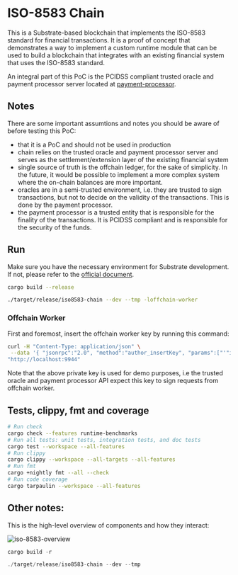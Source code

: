# ISO-8583 Chain

This is a Substrate-based blockchain that implements the ISO-8583 standard for financial transactions. It is a proof of concept that demonstrates a way to implement a custom runtime module that can be used to build a blockchain that integrates with an existing financial system that uses the ISO-8583 standard.

An integral part of this PoC is the PCIDSS compliant trusted oracle and payment processor server located at [payment-processor](https://github.com/subclone/payment-processor).

## Notes
 
There are some important assumtions and notes you should be aware of before testing this PoC:

- that it is a PoC and should not be used in production
- chain relies on the trusted oracle and payment processor server and serves as the settlement/extension layer of the existing financial system
- single source of truth is the offchain ledger, for the sake of simplicity. In the future, it would be possible to implement a more complex system where the on-chain balances are more important.
- oracles are in a semi-trusted environment, i.e. they are trusted to sign transactions, but not to decide on the validity of the transactions. This is done by the payment processor.
- the payment processor is a trusted entity that is responsible for the finality of the transactions. It is PCIDSS compliant and is responsible for the security of the funds.

## Run

Make sure you have the necessary environment for Substrate development. If not, please refer to the [official document](https://docs.substrate.io/install/).

```bash
cargo build --release

./target/release/iso8583-chain --dev --tmp -loffchain-worker
```

### Offchain Worker

First and foremost, insert the offchain worker key by running this command:

```bash
curl -H "Content-Type: application/json" \
 --data '{ "jsonrpc":"2.0", "method":"author_insertKey", "params":["'"iso8"'", "'"news slush supreme milk chapter athlete soap sausage put clutch what kitten"'", "'"0xd2bf4b844dfefd6772a8843e669f943408966a977e3ae2af1dd78e0f55f4df67"'"],"id":1 }' \
"http://localhost:9944"
```

Note that the above private key is used for demo purposes, i.e the trusted oracle and payment processor API expect this key to sign requests from offchain worker.

## Tests, clippy, fmt and coverage

```bash
# Run check
cargo check --features runtime-benchmarks
# Run all tests: unit tests, integration tests, and doc tests
cargo test --workspace --all-features
# Run clippy
cargo clippy --workspace --all-targets --all-features
# Run fmt
cargo +nightly fmt --all --check
# Run code coverage
cargo tarpaulin --workspace --all-features
```

## Other notes:

This is the high-level overview of components and how they interact:

![iso-8583-overview](https://github.com/subclone/payment-processor/assets/88332432/01c97bed-2ec8-4041-9702-cf079477e9be)

```rs
cargo build -r

./target/release/iso8583-chain --dev --tmp
```
